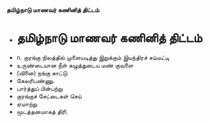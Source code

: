 **தமிழ்நாடு மாணவர் கணினித் திட்டம்**
- # தமிழ்நாடு மாணவர் கணினித் திட்டம்
- n. குரங்கு நிலத்தில் முளையடித்து இறுக்கும் இயந்திரச் சம்மட்டி
- உருண்டையான நீள் கழுத்துடைய மண் குவளை
- (வினை) நங்கு காட்டு
- கேலரிபண்ணு.
- பார்த்துப் பின்பற்று
- குரங்குச் சேட்டைகள் செய்
- ஏமாற்று
- மூடத்தனமாகத் திரி.

